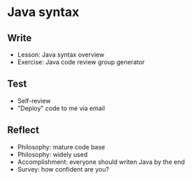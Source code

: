 # Java syntax

## Write

* Lesson: Java syntax overview
* Exercise: Java code review group generator


## Test

* Self-review
* "Deploy" code to me via email


## Reflect

* Philosophy: mature code base
* Philosophy: widely used
* Accomplishment: everyone should writen Java by the end
* Survey: how confident are you?